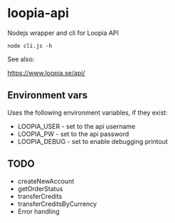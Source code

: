 # loopia-api
Nodejs wrapper and cli for Loopia API

```node cli.js -h```

See also:

https://www.loopia.se/api/

## Environment vars
Uses the following environment variables, if they exist:

- LOOPIA_USER - set to the api username
- LOOPIA_PW - set to the api password
- LOOPIA_DEBUG - set to enable debugging printout

## TODO

- createNewAccount
- getOrderStatus
- transferCredits
- transferCreditsByCurrency
- Error handling
